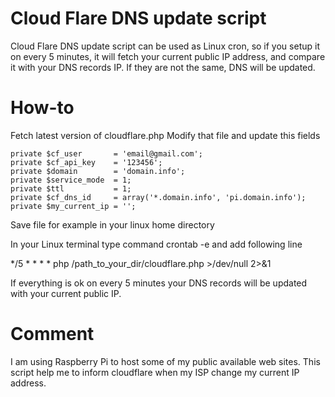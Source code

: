 Cloud Flare DNS update script
==========

Cloud Flare DNS update script can be used as Linux cron, so if you setup it on every 5 minutes, it will fetch your current public IP address, and compare it with your DNS records IP. If they are not the same, DNS will be updated.


How-to
==========

Fetch latest version of cloudflare.php
Modify that file and update this fields 

	private $cf_user       = 'email@gmail.com';
	private $cf_api_key    = '123456';
	private $domain        = 'domain.info';
	private $service_mode  = 1;
	private $ttl           = 1;
	private $cf_dns_id     = array('*.domain.info', 'pi.domain.info');
	private $my_current_ip = '';

Save file for example in your linux home directory

In your Linux terminal type command crontab -e
and add following line 

*/5 * * * * php /path_to_your_dir/cloudflare.php >/dev/null 2>&1

If everything is ok on every 5 minutes your DNS records will be updated with your current public IP.


Comment
==========
I am using Raspberry Pi to host some of my public available web sites. This script help me to inform cloudflare when my ISP change my current IP address.
